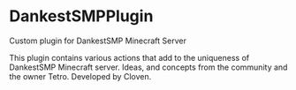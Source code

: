 # DankestSMPPlugin
Custom plugin for DankestSMP Minecraft Server

This plugin contains various actions that add to the uniqueness of DankestSMP Minecraft server.
Ideas, and concepts from the community and the owner Tetro.
Developed by Cloven.
